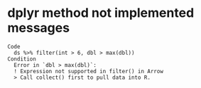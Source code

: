 # dplyr method not implemented messages

    Code
      ds %>% filter(int > 6, dbl > max(dbl))
    Condition
      Error in `dbl > max(dbl)`:
      ! Expression not supported in filter() in Arrow
      > Call collect() first to pull data into R.

